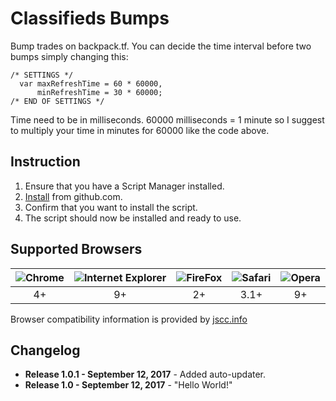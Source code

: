 # Classifieds Bumps
Bump trades on backpack.tf. You can decide the time interval before two bumps simply changing this:

```  
/* SETTINGS */  
  var maxRefreshTime = 60 * 60000,
      minRefreshTime = 30 * 60000;
/* END OF SETTINGS */
```
Time need to be in milliseconds. 60000 milliseconds = 1 minute so I suggest to multiply your time in minutes for 60000 like the code above.

## Instruction
1. Ensure that you have a Script Manager installed.
2. [Install](backpacktfClassifiedsBumps.user.js?raw=true) from github.com.
3. Confirm that you want to install the script.
4. The script should now be installed and ready to use.

## Supported Browsers

| ![Chrome ](https://www.w3schools.com/images/compatible_chrome.gif) | ![ Internet Explorer](https://www.w3schools.com/images/compatible_edge.gif) | ![FireFox](https://www.w3schools.com/images/compatible_firefox.gif) | ![Safari](https://www.w3schools.com/images/compatible_safari.gif) | ![Opera](https://www.w3schools.com/images/compatible_opera.gif) |
|     :---:      |     :---:      |     :---:      |     :---:      |     :---:      |
| 4+ | 9+ | 2+ | 3.1+ | 9+ |

Browser compatibility information is provided by [jscc.info](http://jscc.info/)
## Changelog
* **Release 1.0.1 - September 12, 2017** - Added auto-updater.
* **Release 1.0 - September 12, 2017** - "Hello World!"
